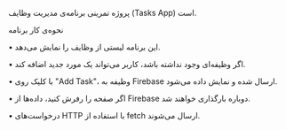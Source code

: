 پروژه تمرینی برنامه‌ی مدیریت وظایف (Tasks App) است.

نحوه‌ی کار برنامه

•	این برنامه لیستی از وظایف را نمایش می‌دهد.

•	اگر وظیفه‌ای وجود نداشته باشد، کاربر می‌تواند یک مورد جدید اضافه کند.

•	با کلیک روی "Add Task"، وظیفه به Firebase ارسال شده و نمایش داده می‌شود.

•	اگر صفحه را رفرش کنید، داده‌ها از Firebase دوباره بارگذاری خواهند شد.

•	درخواست‌های HTTP با استفاده از fetch ارسال می‌شوند.
